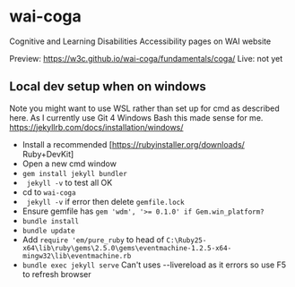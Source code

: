 # wai-coga
Cognitive and Learning Disabilities Accessibility pages on WAI website

Preview: https://w3c.github.io/wai-coga/fundamentals/coga/
Live: not yet

## Local dev setup when on windows

Note you might want to use WSL rather than set up for cmd as described here. 
As I currently use Git 4 Windows Bash this made sense for me.
https://jekyllrb.com/docs/installation/windows/

* Install a recommended [https://rubyinstaller.org/downloads/ Ruby+DevKit]
* Open a new cmd window
* ```gem install jekyll bundler```
* ``` jekyll -v``` to test all OK
* cd to ```wai-coga```
* ``` jekyll -v``` if error then delete ```gemfile.lock```
* Ensure gemfile has ```gem 'wdm', '>= 0.1.0' if Gem.win_platform?```
* ```bundle install```
* ```bundle update```
* Add ```require 'em/pure_ruby``` to head of ```C:\Ruby25-x64\lib\ruby\gems\2.5.0\gems\eventmachine-1.2.5-x64-mingw32\lib\eventmachine.rb```
* ```bundle exec jekyll serve``` Can't uses --livereload as it errors so use F5 to refresh browser
